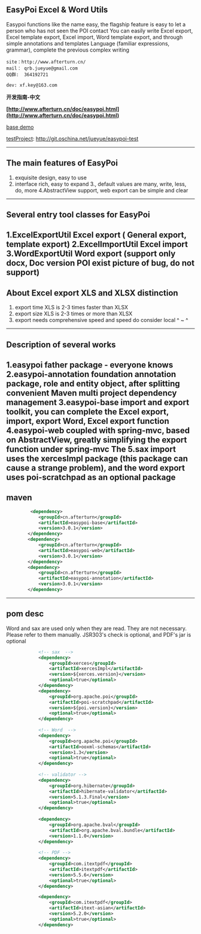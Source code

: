
EasyPoi Excel & Word Utils
----------------------------
 Easypoi functions like the name easy, the flagship feature is easy to let a person who has not seen the POI contact
 You can easily write Excel export, Excel template export, Excel import, Word template export, and through simple annotations and templates
 Language (familiar expressions, grammar), complete the previous complex writing

	site：http://www.afterturn.cn/
	mail： qrb.jueyue@gmail.com
	QQ群:  364192721
	
	dev: xf.key@163.com

**开发指南-中文**

**[http://www.afterturn.cn/doc/easypoi.html](http://www.afterturn.cn/doc/easypoi.html)**


[base demo](https://github.com/lemur-open/easypoi/blob/master/basedemo.md)


[testProject](http://git.oschina.net/jueyue/easypoi-test): http://git.oschina.net/jueyue/easypoi-test


---------------------------
The main features of EasyPoi
--------------------------
1. exquisite design, easy to use
2. interface rich, easy to expand
3., default values are many, write, less, do, more
4.AbstractView support, web export can be simple and clear
---------------------------
Several entry tool classes for EasyPoi
---------------------------
1.ExcelExportUtil Excel export (
General export, template export)
2.ExcelImportUtil Excel import
3.WordExportUtil Word export (support only docx, Doc version POI exist picture of bug, do not support)
---------------------------
About Excel export XLS and XLSX distinction
---------------------------
1. export time XLS is 2-3 times faster than XLSX
2. export size XLS is 2-3 times or more than XLSX
3. export needs comprehensive speed and speed do consider local ^ ~ ^
---------------------------
Description of several works
---------------------------
1.easypoi father package - everyone knows
2.easypoi-annotation foundation annotation package, role and entity object, after splitting convenient Maven multi project dependency management
3.easypoi-base import and export toolkit, you can complete the Excel export, import, export Word, Excel export function
4.easypoi-web coupled with spring-mvc, based on AbstractView, greatly simplifying the export function under spring-mvc
The 5.sax import uses the xercesImpl package (this package can cause a strange problem), and the word export uses poi-scratchpad as an optional package
--------------------------
maven 
--------------------------

```xml
		 <dependency>
			<groupId>cn.afterturn</groupId>
			<artifactId>easypoi-base</artifactId>
			<version>3.0.1</version>
		</dependency>
		<dependency>
			<groupId>cn.afterturn</groupId>
			<artifactId>easypoi-web</artifactId>
			<version>3.0.1</version>
		</dependency>
		<dependency>
			<groupId>cn.afterturn</groupId>
			<artifactId>easypoi-annotation</artifactId>
			<version>3.0.1</version>
		</dependency>
```
	

--------------------------
pom desc
--------------------------
Word and sax are used only when they are read. They are not necessary. Please refer to them manually. JSR303's check is optional, and PDF's jar is optional
```xml
			<!-- sax  -->
			<dependency>
				<groupId>xerces</groupId>
				<artifactId>xercesImpl</artifactId>
				<version>${xerces.version}</version>
				<optional>true</optional>
			</dependency>
			<dependency>
				<groupId>org.apache.poi</groupId>
				<artifactId>poi-scratchpad</artifactId>
				<version>${poi.version}</version>
				<optional>true</optional>
			</dependency>
			
			<!-- Word  -->
            <dependency>
                <groupId>org.apache.poi</groupId>
                <artifactId>ooxml-schemas</artifactId>
                <version>1.3</version>
                <optional>true</optional>
            </dependency>
			
			<!-- validator -->
			<dependency>
				<groupId>org.hibernate</groupId>
				<artifactId>hibernate-validator</artifactId>
				<version>5.1.3.Final</version>
				<optional>true</optional>
			</dependency>
			
			<dependency>
				<groupId>org.apache.bval</groupId>
				<artifactId>org.apache.bval.bundle</artifactId>
				<version>1.1.0</version>
			</dependency>
			
			<!-- PDF -->
			<dependency>
				<groupId>com.itextpdf</groupId>
				<artifactId>itextpdf</artifactId>
				<version>5.5.6</version>
				<optional>true</optional>
			</dependency>

			<dependency>
				<groupId>com.itextpdf</groupId>
				<artifactId>itext-asian</artifactId>
				<version>5.2.0</version>
				<optional>true</optional>
			</dependency>
```

